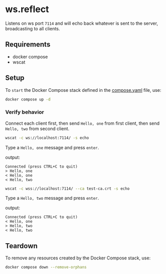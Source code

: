 # ws.reflect

Listens on ws port `7114` and will echo back whatever is sent to the server, broadcasting to all clients.

## Requirements

- docker compose
- wscat

## Setup

To `start` the Docker Compose stack defined in the [compose.yaml](compose.yaml) file, use:

```bash
docker compose up -d
```

### Verify behavior

Connect each client first, then send `Hello, one` from first client, then send `Hello, two` from second client.

```bash
wscat -c ws://localhost:7114/ -s echo
```

Type a `Hello, one` message and press `enter`.

output:

```text
Connected (press CTRL+C to quit)
> Hello, one
< Hello, one
< Hello, two
```

```bash
wscat -c wss://localhost:7114/ --ca test-ca.crt -s echo
```

Type a `Hello, two` message and press `enter`.

output:

```text
Connected (press CTRL+C to quit)
< Hello, one
> Hello, two
< Hello, two
```

## Teardown

To remove any resources created by the Docker Compose stack, use:

```bash
docker compose down --remove-orphans
```
